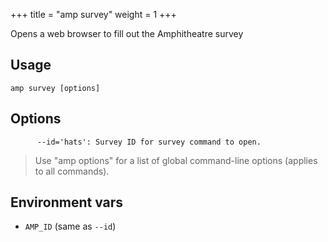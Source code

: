+++
title = "amp survey"
weight = 1
+++

Opens a web browser to fill out the Amphitheatre survey

## Usage
```
amp survey [options]
```

## Options

```
      --id='hats': Survey ID for survey command to open.
```

> Use "amp options" for a list of global command-line options (applies to all commands).

## Environment vars

* `AMP_ID` (same as `--id`)
